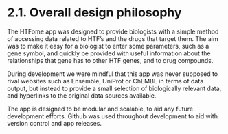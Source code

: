 # 2.1. Overall design philosophy

The HTFome app was designed to provide biologists with a simple method of accessing data related to HTF’s and the drugs that target them. The aim was to make it easy for a biologist to enter some parameters, such as a gene symbol, and quickly be provided with useful information about the relationships that gene has to other HTF genes, and to drug compounds. 

During development we were mindful that this app was never supposed to rival websites such as Ensemble, UniProt or ChEMBL in terms of data output, but instead to provide a small selection of biologically relevant data, and hyperlinks to the original data sources available.

The app is designed to be modular and scalable, to aid any future development efforts. Github was used throughout development to aid with version control and app releases.
